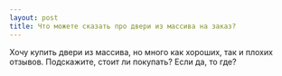 ```yaml
---
layout: post 
title: Что можете сказать про двери из массива на заказ? 
--- 
```

Хочу купить двери из массива, но много как хороших, так и плохих отзывов. Подскажите, стоит ли покупать? Если да, то где?